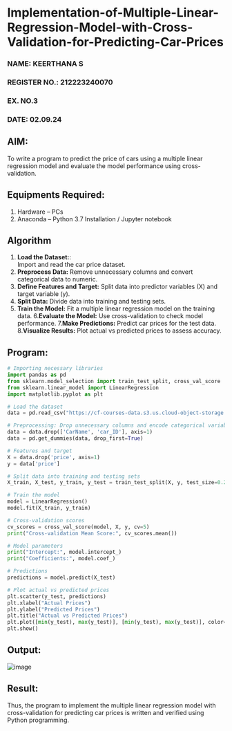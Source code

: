 # Implementation-of-Multiple-Linear-Regression-Model-with-Cross-Validation-for-Predicting-Car-Prices
<H3>NAME: KEERTHANA S</H3>
<H3>REGISTER NO.: 212223240070</H3>
<H3>EX. NO.3</H3>
<H3>DATE: 02.09.24</H3>

## AIM:
To write a program to predict the price of cars using a multiple linear regression model and evaluate the model performance using cross-validation.

## Equipments Required:
1. Hardware – PCs
2. Anaconda – Python 3.7 Installation / Jupyter notebook

## Algorithm
1. **Load the Dataset:**:  
  Import and read the car price dataset.
2. **Preprocess Data:** 
 Remove unnecessary columns and convert categorical data to numeric.
3. **Define Features and Target:**
    Split data into predictor variables (X) and target variable (y).
4. **Split Data:**
   Divide data into training and testing sets.
5. **Train the Model:**
    Fit a multiple linear regression model on the training data.
6.**Evaluate the Model:**
   Use cross-validation to check model performance.
7.**Make Predictions:**
    Predict car prices for the test data.
8.**Visualize Results:**
    Plot actual vs predicted prices to assess accuracy.
   
## Program:
```py
# Importing necessary libraries
import pandas as pd
from sklearn.model_selection import train_test_split, cross_val_score
from sklearn.linear_model import LinearRegression
import matplotlib.pyplot as plt

# Load the dataset
data = pd.read_csv("https://cf-courses-data.s3.us.cloud-object-storage.appdomain.cloud/IBM-ML240EN-SkillsNetwork/labs/data/CarPrice_Assignment.csv")

# Preprocessing: Drop unnecessary columns and encode categorical variables
data = data.drop(['CarName', 'car_ID'], axis=1)
data = pd.get_dummies(data, drop_first=True)

# Features and target
X = data.drop('price', axis=1)
y = data['price']

# Split data into training and testing sets
X_train, X_test, y_train, y_test = train_test_split(X, y, test_size=0.2, random_state=42)

# Train the model
model = LinearRegression()
model.fit(X_train, y_train)

# Cross-validation scores
cv_scores = cross_val_score(model, X, y, cv=5)
print("Cross-validation Mean Score:", cv_scores.mean())

# Model parameters
print("Intercept:", model.intercept_)
print("Coefficients:", model.coef_)

# Predictions
predictions = model.predict(X_test)

# Plot actual vs predicted prices
plt.scatter(y_test, predictions)
plt.xlabel("Actual Prices")
plt.ylabel("Predicted Prices")
plt.title("Actual vs Predicted Prices")
plt.plot([min(y_test), max(y_test)], [min(y_test), max(y_test)], color='red')  # Perfect prediction line
plt.show()

```

## Output:
![image](https://github.com/user-attachments/assets/bf4c9b32-7b8a-4e72-903c-ec5bda3f6245)


## Result:
Thus, the program to implement the multiple linear regression model with cross-validation for predicting car prices is written and verified using Python programming.
